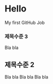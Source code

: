 # Hello
My first GitHub Job   
### 제목수준 3   
Bla bla   
   
   ## 제목수준 2   
   Bla bla  Bla bla  Bla bla 
     
     
